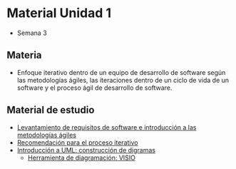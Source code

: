 # Material Unidad 1
* Semana 3

## Materia
* Enfoque iterativo dentro de un equipo de desarrollo de software según las metodologías ágiles, las iteraciones dentro de un ciclo de vida de un software y el proceso ágil de desarrollo de software.

## Material de estudio
* [Levantamiento de requisitos de software e introducción a las metodologías ágiles](https://www.aiepvirtual.cl/bbcswebdav/pid-10054414-dt-content-rid-135180866_1/xid-135180866_1)
* [Recomendación para el proceso iterativo](https://alt-5cf197a31917e.blackboard.com/bbcswebdav/institution/AIEP/Masters/BASE-PRO103-ONLINE-BIMESTRAL-V2021/RAM/V1-U1-S3-PRO103-Recurso/story_html5.html)
* [Introducción a UML: construcción de digramas](https://youtu.be/-OWd0tJAK10)
  * [Herramienta de diagramación: VISIO](https://microsoft-office-visio-pro.waxoo.com/descargar)
